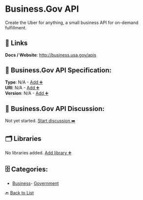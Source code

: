 # Business.Gov API

Create the Uber for anything, a small business API for on-demand fulfillment.

##  🔗 Links
**Docs / Website**: http://business.usa.gov/apis

## 🧬 Business.Gov API Specification:
**Type**: N/A - [Add ➕](https://github.com/apis-list/apis-list/edit/main/apis/business-gov-api/business-gov-api.yaml)  
**URI**: N/A - [Add ➕](https://github.com/apis-list/apis-list/edit/main/apis/business-gov-api/business-gov-api.yaml)  
**Version**: N/A - [Add ➕](https://github.com/apis-list/apis-list/edit/main/apis/business-gov-api/business-gov-api.yaml)

## 💬 Business.Gov API Discussion:
Not yet started. [Start discussion ➡️](https://github.com/apis-list/apis-list/discussions/new)

## 🗂️ Libraries

No libraries added. [Add library ➕](https://github.com/apis-list/apis-list/edit/main/apis/business-gov-api/business-gov-api.yaml)    


## 🗄️ Categories:
- [Business](https://github.com/apis-list/apis-list#business-)- [Government](https://github.com/apis-list/apis-list#government-)

🔙  [Back to List](https://github.com/apis-list/apis-list)
